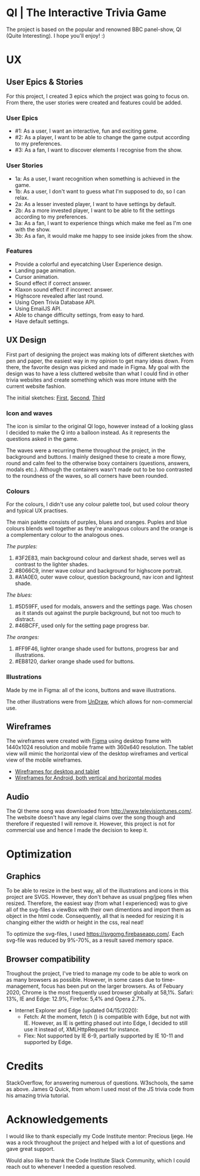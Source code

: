 # QI | The Interactive Trivia Game

The project is based on the popular and renowned BBC panel-show, QI (Quite Interesting).
I hope you'll enjoy! :)

# UX 

## User Epics & Stories

For this project, I created 3 epics which the project was going to focus on.
From there, the user stories were created and features could be added.

### User Epics

- #1: As a user, I want an interactive, fun and exciting game.
- #2: As a player, I want to be able to change the game output according to my preferences.
- #3: As a fan, I want to discover elements I recognise from the show.

### User Stories

- 1a: As a user, I want recognition when something is achieved in the game.
- 1b: As a user, I don't want to guess what I'm supposed to do, so I can relax.
- 2a: As a lesser invested player, I want to have settings by default.
- 2b: As a more invested player, I want to be able to fit the settings according to my preferences.
- 3a: As a fan, I want to experience things which make me feel as I'm one with the show.
- 3b: As a fan, it would make me happy to see inside jokes from the show.

### Features

* Provide a colorful and eyecatching User Experience design.
* Landing page animation.
* Cursor animation.
* Sound effect if correct answer.
* Klaxon sound effect if incorrect answer.
* Highscore revealed after last round.
* Using Open Trivia Database API.
* Using EmailJS API.
* Able to change difficulty settings, from easy to hard.
* Have default settings.

## UX Design

First part of designing the project was making lots of different sketches with pen and paper, the easiest way in my opinion to get many ideas down. From there, the favorite design was picked and made in Figma. My goal with the design was to have a less cluttered website than what I could find in other trivia websites and create something which was more intune with the current website fashion.

The initial sketches: 
[First](https://drive.google.com/file/d/1j4R7y0Msv9J4pj4C4Y3-dzYwHUndOEnw/view?usp=sharing), [Second](https://drive.google.com/file/d/1j9dgr7s18IgY_YAECcEbNcLXTvZJPI8D/view?usp=sharing), [Third](https://drive.google.com/file/d/1j7rVNBhfcRar5OtWMIMyHVmnliVyjuOT/view?usp=sharing)

### Icon and waves

The icon is similar to the original QI logo, however instead of a looking glass I decided to make the Q into a balloon instead. As it represents the questions asked in the game. 

The waves were a recurring theme throughout the project, in the background and buttons. I mainly designed these to create a more flowy, round and calm feel to the otherwise boxy containers (questions, answers, modals etc.). Although the containers wasn't made out to be too contrasted to the roundness of the waves, so all corners have been rounded.

### Colours

For the colours, I didn't use any colour palette tool, but used colour theory and typical UX practises.

The main palette consists of purples, blues and oranges.
Puples and blue colours blends well together as they're analogous colours and the orange is a complementary colour to the analogous ones.

_The purples:_
1. #3F2E83, main background colour and darkest shade, serves well as contrast to the lighter shades.
2. #8066C9, inner wave colour and background for highscore portrait.
3. #A1A0E0, outer wave colour, question background, nav icon and lightest shade.

_The blues:_
1. #5D59FF, used for modals, answers and the settings page. Was chosen as it stands out against the purple background, but not too much to distract.
2. #46BCFF, used only for the setting page progress bar.

_The oranges:_
1. #FF9F46, lighter orange shade used for buttons, progress bar and illustrations.
2. #EB8120, darker orange shade used for buttons.

### Illustrations

Made by me in Figma: all of the icons, buttons and wave illustrations.

The other illustrations were from [UnDraw](https://undraw.co/), which allows for non-commercial use.

## Wireframes

The wireframes were created with [Figma](https://www.figma.com/) using desktop frame with 1440x1024 resolution and
mobile frame with 360x640 resolution. The tablet view will mimic the horizontal view of 
the desktop wireframes and vertical view of the mobile wireframes.

- [Wireframes for desktop and tablet](https://drive.google.com/file/d/1pP5lXm0wAV2CeT7902Hi35wqwvF6U3mJ/view?usp=sharing)
- [Wireframes for Android, both vertical and horizontal modes](https://drive.google.com/file/d/1-wCeThsL91tJUpkPDpE36bTpSyOMNnxO/view?usp=sharing)

## Audio
The QI theme song was downloaded from http://www.televisiontunes.com/.
The website doesn't have any legal claims over the song though and therefore if requested I will remove it. However, this project is not for commercial use and hence I made the decision to keep it.

# Optimization

## Graphics

To be able to resize in the best way, all of the illustrations and icons in this project are SVGS. However, they don't behave as usual png/jpeg files when resized.
Therefore, the easiest way (from what I experienced) was to give all of the svg-files a viewBox with their own dimentions and import them as object in the html code.
Consequently, all that is needed for resizing it is changing either the width or height in the css, real neat!

To optimize the svg-files, I used https://svgomg.firebaseapp.com/. Each svg-file was reduced by 9%-70%, as a result saved memory space.

## Browser compatibility

Troughout the project, I've tried to manage my code to be able to work on as many 
browsers as possible. However, in some cases due to time-management, focus has been 
put on the larger browsers. As of Febuary 2020, Chrome is the most frequently used 
browser globally at 58,1%. Safari: 13%, IE and Edge: 12.9%, Firefox: 5,4% and Opera 2.7%.

* Internet Explorer and Edge (updated 04/15/2020):
    * Fetch: At the moment, fetch () is compatible with Edge, but not with IE.
    However, as IE is getting phased out into Edge, I decided to still use it instead of,
    XMLHttpRequest for instance.
    * Flex: Not supported by IE 6-9, partially supported by IE 10-11 and supported by Edge.

# Credits 

StackOverflow, for answering numerous of questions.
W3schools, the same as above.
James Q Quick, from whom I used most of the JS trivia code from his amazing trivia tutorial.

# Acknowledgements

I would like to thank especially my Code Institute mentor: Precious Ijege. He was a rock throughout the project and helped with a lot of questions and gave great support.

Would also like to thank the Code Institute Slack Community, which I could reach out to whenever I needed a question resolved.
